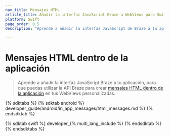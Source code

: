 ```yaml
---
nav_title: Mensajes HTML
article_title: Añadir la interfaz JavaScript Braze a WebViews para Swift
platform: Swift
page_order: 0.5
description: "Aprende a añadir la interfaz JavaScript de Braze a tu aplicación."

---
```


# Mensajes HTML dentro de la aplicación

> Aprende a añadir la interfaz JavaScript Braze a tu aplicación, para que puedas utilizar la API Braze para crear [mensajes HTML dentro de la aplicación]({{site.baseurl}}/user_guide/message_building_by_channel/in-app_messages/customize/#custom-html-messages) en tus WebViews personalizadas.

{% sdktabs %}
{% sdktab android %}
 developer_guide/android/in_app_messages/html_messages.md %}
{% endsdktab %}

{% sdktab swift %}
 developer_{% multi_lang_include %}
{% endsdktab %}
{% endsdktabs %}
